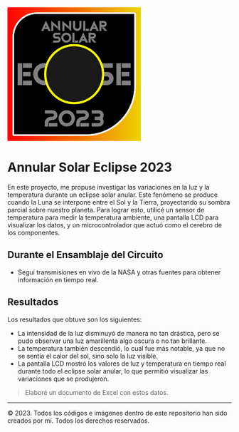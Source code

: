 <img src="MEDIA/PATCH.png" width="300">

# Annular Solar Eclipse 2023

En este proyecto, me propuse investigar las variaciones en la luz y la temperatura durante un eclipse solar anular. Este fenómeno se produce cuando la Luna se interpone entre el Sol y la Tierra, proyectando su sombra parcial sobre nuestro planeta. Para lograr esto, utilicé un sensor de temperatura para medir la temperatura ambiente, una pantalla LCD para visualizar los datos, y un microcontrolador que actuó como el cerebro de los componentes.

## Durante el Ensamblaje del Circuito
- Seguí transmisiones en vivo de la NASA y otras fuentes para obtener información en tiempo real.

## Resultados
Los resultados que obtuve son los siguientes:
- La intensidad de la luz disminuyó de manera no tan drástica, pero se pudo observar una luz amarillenta algo oscura o no tan brillante.
- La temperatura también descendió, lo cual fue más notable, ya que no se sentía el calor del sol, sino solo la luz visible.
- La pantalla LCD mostró los valores de luz y temperatura en tiempo real durante todo el eclipse solar anular, lo que permitió visualizar las variaciones que se produjeron.

> Elaboré un documento de Excel con estos datos.

---

© 2023. Todos los códigos e imágenes dentro de este repositorio han sido creados por mí. Todos los derechos reservados.
